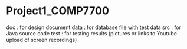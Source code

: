 # Project1_COMP7700

doc   : for design document
data  : for database file with test data
src   : for Java source code
test  : for testing results (pictures or links to Youtube upload of screen recordings)
